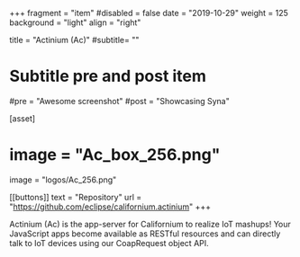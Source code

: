 +++
fragment = "item"
#disabled = false
date = "2019-10-29"
weight = 125
background = "light"
align = "right"

title = "Actinium (Ac)"
#subtitle= ""

# Subtitle pre and post item
#pre = "Awesome screenshot"
#post = "Showcasing Syna"

[asset]
#  image = "Ac_box_256.png"
  image = "logos/Ac_256.png"

[[buttons]]
  text = "Repository"
  url = "https://github.com/eclipse/californium.actinium"
+++

Actinium (Ac) is the app-server for Californium to realize IoT mashups! Your JavaScript apps become available as RESTful resources and can directly talk to IoT devices using our CoapRequest object API.